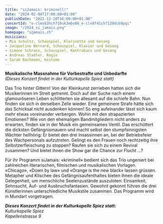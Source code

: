 ```yaml
---
title: "siJamais: kriminell!"
date: "2024-02-04T17:00:00+01:00"
publishDate: "2021-12-10T16:00:00+01:00"
concertId: "o-clms63hch710uk3e6v80_e-cln8f41ch7120dcb9pqi"
image: "/2024_si_jamais.png"
homepage: "sĳamais.ch"
musicians:
- Mia Schultz, Schauspiel, Klarinette und Gesang
- Jacqueline Bernard, Schauspiel, Klavier und Gesang
- Simone Schranz, Schauspiel, Kontrabass und Gesang
- Andreas Stadler, Regie
- Sarah Bachmann, Kostüme
---
```


__Musikalische Massnahme für Vorbestrafte und Unbedarfte__  
_(Dieses Konzert findet in der Kulturkapelle Spiez statt)_  

Das Trio hinter Gittern! Von der Kleinkunst zerrieben hatten sich die Musikerinnen im Streit getrennt. Doch auf der Suche nach einem
glamouröseren Leben schlitterten sie allesamt auf die schiefe Bahn. Nun finden sie sich in derselben Zelle wieder. Eine gemeinere
Strafe hätte sich das Schicksal nicht ausdenken können! So eng aufeinander lässt sich kaum mehr etwas voreinander verbergen. Wohin
mit den strapazierten Emotionen? Wie von den ehemaligen Bandmitgliedern nicht anders zu erwarten, finden sie in der Musik ein
gemeinsames Ventil. Das erschüttert die dicksten Gefängnismauern und macht selbst den stumpfsinnigsten Wächter hellhörig: Er bietet
den drei Insassinnen an, bei der Betriebsfeier des Wachpersonals aufzutreten. Gelingt es den Frauen noch rechtzeitig ihre
Selbstzerfleischung zu stoppen? Raufen sie sich zu einem Revival zusammen? Und bietet ihnen die Show gar die Chance zur Flucht ...?

Für ihr Programm siJamais: «kriminell» bedient sich das Trio ungeniert bei zahlreichen literarischen, filmischen und musikalischen Vorlagen.
«Chicago», «Down by law» und «Orange is the new black» lassen grüssen. Metapher und Klischee des Gefängnisaufenthaltes bieten ihnen die
ideale Gelegenheit, um menschliche Seelenzustände auszuloten: Einsamkeit, Sehnsucht, Auf- und Ausbruchsfantasien. Gewohnt gekonnt
führen die drei Künstlerinnen unterschiedliche Musikstile zusammen. Das Programm wird in Mundart vorgetragen.

___Dieses Konzert findet in der Kulturkapelle Spiez statt:___  
_Kulturkapelle Spiez_  
_Kapellenstrasse 9_
